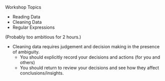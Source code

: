 
Workshop Topics
+ Reading Data
+ Cleaning Data
+ Regular Expressions

(Probably too ambitious for 2 hours.)


+ Cleaning data requires judgement and decision making in the presence of ambiguity.
  + You should explicitly record your decisions and actions (for you and others)
  + You should return to review your decisions and see how they affect conclusions/insights.
